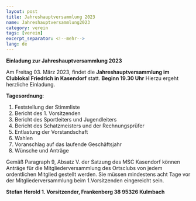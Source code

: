 ```yaml
---
layout: post
title: Jahreshauptversammlung 2023
name: Jahreshauptversammlung2023
category: verein
tags: [verein]
excerpt_separator: <!--mehr-->
lang: de
---
```


**Einladung zur Jahreshauptversammlung 2023**

Am Freitag 03. März 2023, findet die **Jahreshauptversammlung im Clublokal Friedrich in Kasendorf** statt.
**Beginn 19.30 Uhr**
Hierzu ergeht herzliche Einladung.

<!--mehr-->

**Tagesordnung**:

1.  Feststellung der Stimmliste
2.  Bericht des 1. Vorsitzenden
3.  Bericht des Sportleiters und Jugendleiters
4.  Bericht des Schatzmeisters und der Rechnungsprüfer 
5.  Entlastung der Vorstandschaft
6.  Wahlen
7.  Voranschlag auf das laufende Geschäftsjahr
8.  Wünsche und Anträge 

Gemäß Paragraph 9, Absatz V. der Satzung des MSC Kasendorf können Anträge für die Mitgliederversammlung des Ortsclubs 
von jedem ordentlichen Mitglied gestellt werden. 
Sie müssen mindestens acht Tage vor der Mitgliederversammlung beim 1.Vorsitzenden eingereicht sein.


**Stefan Herold 1. Vorsitzender, Frankenberg 38 95326 Kulmbach**
